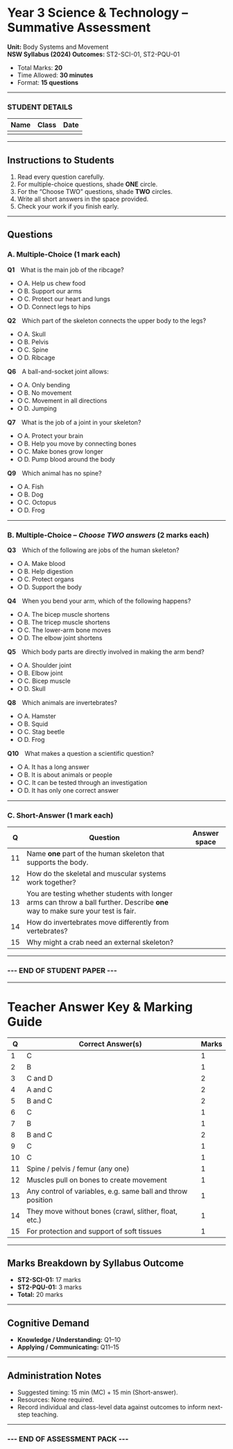# Year 3 Science & Technology – Summative Assessment  
**Unit:** Body Systems and Movement  
**NSW Syllabus (2024) Outcomes:** ST2-SCI-01, ST2-PQU-01  

* Total Marks: **20**  
* Time Allowed: **30 minutes**  
* Format: **15 questions**

---

### STUDENT DETAILS  

| Name | Class | Date |
|------|-------|------|
|  |  |  |

---

## Instructions to Students
1. Read every question carefully.  
2. For multiple-choice questions, shade **ONE** circle.  
3. For the “Choose TWO” questions, shade **TWO** circles.  
4. Write all short answers in the space provided.  
5. Check your work if you finish early.

---

## Questions

### A. Multiple-Choice (1 mark each)

**Q1** What is the main job of the ribcage?  
- ⭘ A. Help us chew food  
- ⭘ B. Support our arms  
- ⭘ C. Protect our heart and lungs  
- ⭘ D. Connect legs to hips  

**Q2** Which part of the skeleton connects the upper body to the legs?  
- ⭘ A. Skull  
- ⭘ B. Pelvis  
- ⭘ C. Spine  
- ⭘ D. Ribcage  

**Q6** A ball-and-socket joint allows:  
- ⭘ A. Only bending  
- ⭘ B. No movement  
- ⭘ C. Movement in all directions  
- ⭘ D. Jumping  

**Q7** What is the job of a joint in your skeleton?  
- ⭘ A. Protect your brain  
- ⭘ B. Help you move by connecting bones  
- ⭘ C. Make bones grow longer  
- ⭘ D. Pump blood around the body  

**Q9** Which animal has no spine?  
- ⭘ A. Fish  
- ⭘ B. Dog  
- ⭘ C. Octopus  
- ⭘ D. Frog  

---

### B. Multiple-Choice – *Choose TWO answers* (2 marks each)

**Q3** Which of the following are jobs of the human skeleton?  
- ⭘ A. Make blood  
- ⭘ B. Help digestion  
- ⭘ C. Protect organs  
- ⭘ D. Support the body  

**Q4** When you bend your arm, which of the following happens?  
- ⭘ A. The bicep muscle shortens  
- ⭘ B. The tricep muscle shortens  
- ⭘ C. The lower-arm bone moves  
- ⭘ D. The elbow joint shortens  

**Q5** Which body parts are directly involved in making the arm bend?  
- ⭘ A. Shoulder joint  
- ⭘ B. Elbow joint  
- ⭘ C. Bicep muscle  
- ⭘ D. Skull  

**Q8** Which animals are invertebrates?  
- ⭘ A. Hamster  
- ⭘ B. Squid  
- ⭘ C. Stag beetle  
- ⭘ D. Frog  

**Q10** What makes a question a scientific question?  
- ⭘ A. It has a long answer  
- ⭘ B. It is about animals or people  
- ⭘ C. It can be tested through an investigation  
- ⭘ D. It has only one correct answer  

---

### C. Short-Answer (1 mark each)

| Q | Question | Answer space |
|---|----------|--------------|
| 11 | Name **one** part of the human skeleton that supports the body. | |
| 12 | How do the skeletal and muscular systems work together? | |
| 13 | You are testing whether students with longer arms can throw a ball further. Describe **one** way to make sure your test is fair. | |
| 14 | How do invertebrates move differently from vertebrates? | |
| 15 | Why might a crab need an external skeleton? | |

---

### --- END OF STUDENT PAPER ---

---

# Teacher Answer Key & Marking Guide

| Q | Correct Answer(s) | Marks |
|---|-------------------|-------|
| 1 | C | 1 |
| 2 | B | 1 |
| 3 | C and D | 2 |
| 4 | A and C | 2 |
| 5 | B and C | 2 |
| 6 | C | 1 |
| 7 | B | 1 |
| 8 | B and C | 2 |
| 9 | C | 1 |
| 10 | C | 1 |
| 11 | Spine / pelvis / femur (any one) | 1 |
| 12 | Muscles pull on bones to create movement | 1 |
| 13 | Any control of variables, e.g. same ball and throw position | 1 |
| 14 | They move without bones (crawl, slither, float, etc.) | 1 |
| 15 | For protection and support of soft tissues | 1 |

---

## Marks Breakdown by Syllabus Outcome
- **ST2-SCI-01:** 17 marks  
- **ST2-PQU-01:** 3 marks  
- **Total:** 20 marks

---

## Cognitive Demand
- **Knowledge / Understanding:** Q1–10  
- **Applying / Communicating:** Q11–15  

---

## Administration Notes
* Suggested timing: 15 min (MC) + 15 min (Short-answer).  
* Resources: None required.  
* Record individual and class-level data against outcomes to inform next-step teaching.

---

### --- END OF ASSESSMENT PACK ---